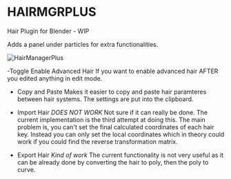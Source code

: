 # HAIRMGRPLUS
Hair Plugin for Blender - WIP

Adds a panel under particles for extra functionalities.

![HairManagerPlus](https://user-images.githubusercontent.com/30579454/63556644-07ac4f80-c51c-11e9-8bc2-6edcc88e8b12.png)

-Toggle Enable Advanced Hair
  If you want to enable advanced hair AFTER you edited anything in edit mode.
  
- Copy and Paste
  Makes it easier to copy and paste hair paramteres between hair systems. The settings are put into the clipboard.
 
- Import Hair *DOES NOT WORK*
  Not sure if it can really be done. The current implementation is the third attempt at doing this. The main problem is, you can't set the final calculated coordinates of each hair key. Instead you can only set the local coordinates which in theory could work if you could find the reverse transformation matrix.
  
- Export Hair *Kind of work*
  The current functionality is not very useful as it can be already done by converting the hair to poly, then the poly to curve.
